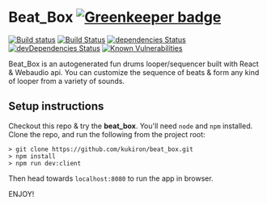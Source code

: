 # Beat_Box [![Greenkeeper badge](https://badges.greenkeeper.io/kukiron/beat_box.svg)](https://greenkeeper.io/)

[![Build status](https://ci.appveyor.com/api/projects/status/lh88wne2ajjork6k?svg=true)](https://ci.appveyor.com/project/kukiron/beat-box) [![Build Status](https://travis-ci.org/kukiron/beat_box.svg?branch=master)](https://travis-ci.org/kukiron/beat_box) [![dependencies Status](https://david-dm.org/kukiron/beat_box/status.svg)](https://david-dm.org/kukiron/beat_box) [![devDependencies Status](https://david-dm.org/kukiron/beat_box/dev-status.svg)](https://david-dm.org/kukiron/beat_box?type=dev) [![Known Vulnerabilities](https://snyk.io/test/github/kukiron/beat_box/badge.svg)](https://snyk.io/test/github/kukiron/beat_box)

Beat_Box is an autogenerated fun drums looper/sequencer built with React & Webaudio api. You can customize the sequence of beats & form any kind of looper from a variety of sounds.

## Setup instructions

Checkout this repo & try the **beat_box**. You'll need `node` and `npm` installed. Clone the repo, and run the following from the project root:

```shell
> git clone https://github.com/kukiron/beat_box.git
> npm install
> npm run dev:client
```

Then head towards `localhost:8080` to run the app in browser.

ENJOY!
